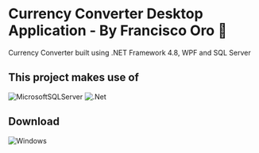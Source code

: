 # Currency Converter Desktop Application - By Francisco Oro 🏑

Currency Converter built using .NET Framework 4.8, WPF and SQL Server

## This project makes use of
![MicrosoftSQLServer](https://img.shields.io/badge/Microsoft%20SQL%20Server-CC2927?style=for-the-badge&logo=microsoft%20sql%20server&logoColor=white)
![.Net](https://img.shields.io/badge/.NET-5C2D91?style=for-the-badge&logo=.net&logoColor=white)

## Download
![Windows](https://img.shields.io/badge/Windows-0078D6?style=for-the-badge&logo=windows&logoColor=white)
